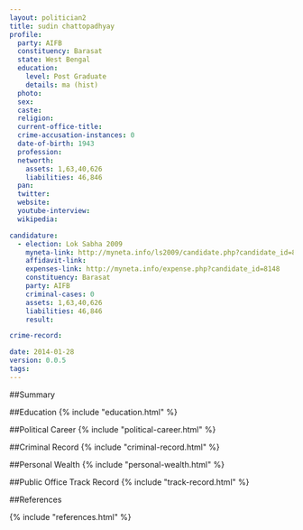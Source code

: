 ```yaml
---
layout: politician2
title: sudin chattopadhyay
profile: 
  party: AIFB
  constituency: Barasat
  state: West Bengal
  education: 
    level: Post Graduate
    details: ma (hist)
  photo: 
  sex: 
  caste: 
  religion: 
  current-office-title: 
  crime-accusation-instances: 0
  date-of-birth: 1943
  profession: 
  networth: 
    assets: 1,63,40,626
    liabilities: 46,846
  pan: 
  twitter: 
  website: 
  youtube-interview: 
  wikipedia: 

candidature: 
  - election: Lok Sabha 2009
    myneta-link: http://myneta.info/ls2009/candidate.php?candidate_id=8148
    affidavit-link: 
    expenses-link: http://myneta.info/expense.php?candidate_id=8148
    constituency: Barasat 
    party: AIFB
    criminal-cases: 0
    assets: 1,63,40,626
    liabilities: 46,846
    result:  

crime-record: 

date: 2014-01-28
version: 0.0.5
tags: 
---
```

##Summary


##Education
{% include "education.html" %}


##Political Career
{% include "political-career.html" %}


##Criminal Record
{% include "criminal-record.html" %}


##Personal Wealth
{% include "personal-wealth.html" %}


##Public Office Track Record
{% include "track-record.html" %}


##References


{% include "references.html" %}